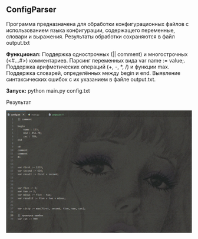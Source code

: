 ## ConfigParser


Программа предназначена для обработки конфигурационных файлов с использованием языка конфигурации, содержащего переменные, словари и выражения.
Результаты обработки сохраняются в файл output.txt

**Функционал:**
Поддержка однострочных (|| comment) и многострочных (<#...#>) комментариев.
Парсинг переменных вида var name := value;.
Поддержка арифметических операций (+, -, *, /) и функции max.
Поддержка словарей, определённых между begin и end.
Выявление синтаксических ошибок с их указанием в файле output.txt.

**Запуск:**
python main.py config.txt

Результат

![Скриншот 1](https://github.com/Mordecai1sg/config-language-yaml/blob/main/1.PNG)
